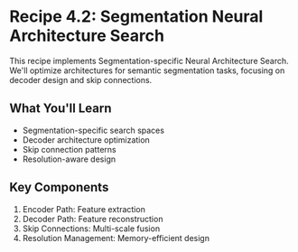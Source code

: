# Recipe 4.2: Segmentation Neural Architecture Search

This recipe implements Segmentation-specific Neural Architecture Search. We'll optimize architectures for semantic segmentation tasks, focusing on decoder design and skip connections.

## What You'll Learn
- Segmentation-specific search spaces
- Decoder architecture optimization
- Skip connection patterns
- Resolution-aware design

## Key Components
1. Encoder Path: Feature extraction
2. Decoder Path: Feature reconstruction
3. Skip Connections: Multi-scale fusion
4. Resolution Management: Memory-efficient design
